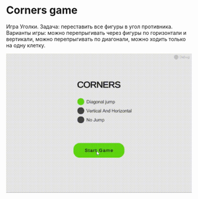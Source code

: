 # Corners game

Игра Уголки. Задача: переставить все фигуры в угол противника. Варианты игры: можно перепрыгивать через фигуры по горизонтали и вертикали, можно перепрыгивать по диагонали, можно ходить только на одну клетку.


![Corners game](https://github.com/rogozhko/Corners/blob/main/Preview/Corners.gif)
